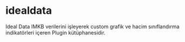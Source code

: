 # idealdata
Ideal Data IMKB verilerini işleyerek custom grafik ve hacim sınıflandırma indikatörleri içeren Plugin kütüphanesidir.
